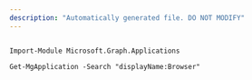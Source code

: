 ```yaml
---
description: "Automatically generated file. DO NOT MODIFY"
---
```


```powershellv2

Import-Module Microsoft.Graph.Applications

Get-MgApplication -Search "displayName:Browser" 

```